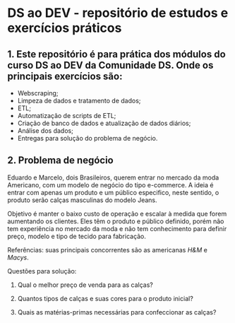 # DS ao DEV - repositório de estudos e exercícios práticos
## 1. Este repositório é para prática dos módulos do curso DS ao DEV da Comunidade DS. Onde os principais exercícios são: 
- Webscraping;
- Limpeza de dados e tratamento de dados;
- ETL;
- Automatização de scripts de ETL;
- Criação de banco de dados e atualização de dados diários;
- Análise dos dados;
- Entregas para solução do problema de negócio.

## 2. Problema de negócio
Eduardo e Marcelo, dois Brasileiros, querem entrar no mercado da moda Americano, com um modelo de negócio do tipo e-commerce. A ideia é entrar com apenas um produto e um público especifico, neste sentido, o produto serão calças masculinas do modelo Jeans.

Objetivo é manter o baixo custo de operação e escalar à medida que forem aumentando os clientes. Eles têm o produto e público definido, porém não tem experiência no mercado da moda e não tem conhecimento para definir preço, modelo e tipo de tecido para fabricação.

Referências: suas principais concorrentes são as americanas *H&M* e *Macys*.

Questões para solução:

1. Qual o melhor preço de venda para as calças?

2. Quantos tipos de calças e suas cores para o produto inicial?

3. Quais as matérias-primas necessárias para confeccionar as calças?

